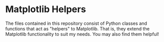 # Matplotlib Helpers
 
The files contained in this repository consist of Python classes and functions that act as "helpers" to Matplotlib. That is, they extend the Matplotlib functionality to suit my needs. You may also find them helpful!